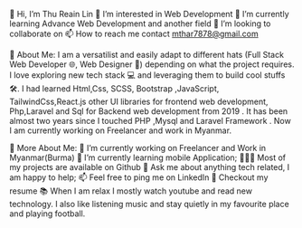 👋 Hi, I’m Thu Reain Lin
👀 I’m interested in Web Development
🌱 I’m currently learning Advance Web Development and another field
💞️ I’m looking to collaborate on 
📫 How to reach me contact mthar7878@gmail.com

🧐 About Me:
  I am a versatilist and easily adapt to different hats (Full Stack Web Developer 🌐, Web Designer 🎨) depending on what the project requires.
  I love exploring new tech stack 💻 and leveraging them to build cool stuffs 🛠️.
  I had learned Html,Css, SCSS, Bootstrap ,JavaScript, TailwindCss,React.js other UI libraries for frontend web development,
  Php,Laravel and Sql for Backend web development from 2019 .
  It has been almost two years since I touched PHP ,Mysql and Laravel Framework .
  Now I am currently working on Freelancer and work in Myanmar.

🧐 More About Me:
  🔭 I’m currently working on Freelancer and Work in Myanmar(Burma)
  🌱 I’m currently learning  mobile Application;
  👨🏻‍💻 Most of my projects are available on Github
  💬 Ask me about anything tech related, I am happy to help;
  📫 Feel free to ping me on LinkedIn
  📝 Checkout my resume 
  📚 When I am relax I mostly watch youtube and read new technology.
      I also like listening music and stay quietly in my favourite place and playing football.

